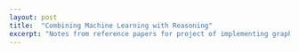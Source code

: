 ```yaml
---
layout: post
title:  "Combining Machine Learning with Reasoning"
excerpt: "Notes from reference papers for project of implementing graph knowledge embeding systems which combine machine learning with reasoning as part of project for DIMA group of TU Berlin/"
---
```


